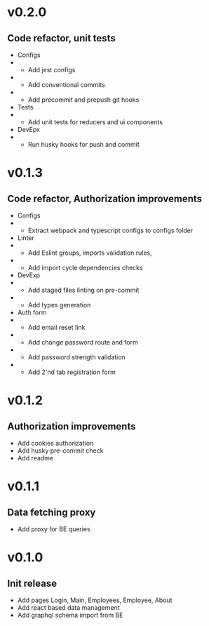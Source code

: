 # v0.2.0
## Code refactor, unit tests
- Configs
- - Add jest configs
- - Add conventional commits
- - Add precommit and prepush git hooks
- Tests
- - Add unit tests for reducers and ui components
- DevEpx
- - Run husky hooks for push and commit

# v0.1.3 
## Code refactor, Authorization improvements
- Configs
- - Extract webpack and typescript configs to configs folder
- Linter 
- - Add Eslint groups, imports validation rules, 
- - Add import cycle dependencies checks
- DevExp
- - Add staged files linting on pre-commit
- - Add types generation
- Auth form
- - Add email reset link
- - Add change password route and form
- - Add password strength validation
- - Add 2'nd tab registration form

# v0.1.2
## Authorization improvements
- Add cookies authorization
- Add husky pre-commit check
- Add readme

# v0.1.1
## Data fetching proxy
- Add proxy for BE queries

# v0.1.0
## Init release
- Add pages Login, Main, Employees, Employee, About
- Add react based data management
- Add graphql schema import from BE
